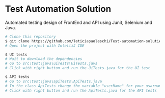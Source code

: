 # Test Automation Solution

Automated testing design of FrontEnd and API using Junit, Selenium and Java.

```bash
# Clone this repository
$ git clone https://github.com/leticiapaoleschi/Test-automation-solution.git
# Open the project with IntelliJ IDE

$ UI tests
# Wait to download the dependencies
# Go to src\test\java\uiTests\UiTests.java
# Click with right button and run the UiTests.java for the UI test   

$ API tests
# Go to src\test\java\apiTests\ApiTests.java
# In the class ApiTests change the variable "userName" for your usarname 
# Click with right button and run the ApiTests.java for the API tests
```



